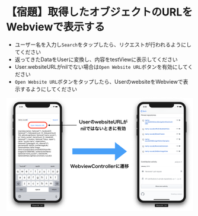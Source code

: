 # 【宿題】取得したオブジェクトのURLをWebviewで表示する

- ユーザー名を入力し`Search`をタップしたら、リクエストが行われるようにしてください
- 返ってきたDataをUserに変換し、内容をtestViewに表示してください
- User.websiteURLがnilでない場合は`Open Website URL`ボタンを有効にしてください
- `Open Website URL`ボタンをタップしたら、UserのwebsiteをWebviewで表示するようにしてください

![image](./images/homework/day3_homework.png)
